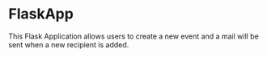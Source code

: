 # FlaskApp
This Flask Application allows users to create a new event and a mail will be sent when a new recipient is added.
